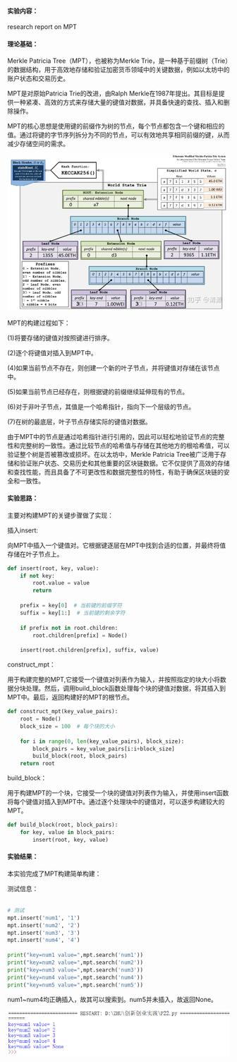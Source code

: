 #### 实验内容：
research report on MPT
#### 理论基础：
Merkle Patricia Tree（MPT），也被称为Merkle Trie，是一种基于前缀树（Trie）的数据结构，用于高效地存储和验证加密货币领域中的关键数据，例如以太坊中的账户状态和交易历史。

MPT是对原始Patricia Trie的改进，由Ralph Merkle在1987年提出。其目标是提供一种紧凑、高效的方式来存储大量的键值对数据，并具备快速的查找、插入和删除操作。

MPT的核心思想是使用键的前缀作为树的节点，每个节点都包含一个键和相应的值。通过将键的字节序列拆分为不同的节点，可以有效地共享相同前缀的键，从而减少存储空间的需求。

![img](https://github.com/Azzzting/homework-group-48/blob/main/Project22/img/1.png)

MPT的构建过程如下：

(1)将要存储的键值对按照键进行排序。

(2)逐个将键值对插入到MPT中。

(4)如果当前节点不存在，则创建一个新的叶子节点，并将键值对存储在该节点中。

(5)如果当前节点已经存在，则根据键的前缀继续延伸现有的节点。

(6)对于非叶子节点，其值是一个哈希指针，指向下一个层级的节点。

(7)在树的最底层，叶子节点存储实际的键值对数据。

由于MPT中的节点是通过哈希指针进行引用的，因此可以轻松地验证节点的完整性和完整树的一致性。通过比较节点的哈希值与存储在其他地方的根哈希值，可以验证整个树是否被篡改或损坏。在以太坊中，Merkle Patricia Tree被广泛用于存储和验证账户状态、交易历史和其他重要的区块链数据。它不仅提供了高效的存储和查找性能，而且具备了不可更改性和数据完整性的特性，有助于确保区块链的安全和一致性。
#### 实验思路：
主要对构建MPT的关键步骤做了实现：

插入insert:

向MPT中插入一个键值对。它根据键逐层在MPT中找到合适的位置，并最终将值存储在叶子节点上。
```python
def insert(root, key, value):
    if not key:
        root.value = value
        return
    
    prefix = key[0]  # 当前键的前缀字符
    suffix = key[1:]  # 当前键的剩余字符
    
    if prefix not in root.children:
        root.children[prefix] = Node()
    
    insert(root.children[prefix], suffix, value)
```


construct_mpt：

用于构建完整的MPT,它接受一个键值对列表作为输入，并按照指定的块大小将数据分块处理。然后，调用build_block函数处理每个块的键值对数据，将其插入到MPT中。最后，返回构建好的MPT的根节点。
```python
def construct_mpt(key_value_pairs):
    root = Node()
    block_size = 100  # 每个块的大小
    
    for i in range(0, len(key_value_pairs), block_size):
        block_pairs = key_value_pairs[i:i+block_size]
        build_block(root, block_pairs)
    return root
```


build_block：

用于构建MPT的一个块，它接受一个块的键值对列表作为输入，并使用insert函数将每个键值对插入到MPT中。通过逐个处理块中的键值对，可以逐步构建较大的MPT。
```python
def build_block(root, block_pairs):
    for key, value in block_pairs:
        insert(root, key, value)
```
#### 实验结果：
本实验完成了MPT构建简单构建：

测试信息：
```python

# 测试
mpt.insert('num1', '1')
mpt.insert('num2', '2')
mpt.insert('num3', '3')
mpt.insert('num4', '4')

print("key=num1 value=",mpt.search('num1'))  
print("key=num2 value=",mpt.search('num2'))  
print("key=num3 value=",mpt.search('num3'))
print("key=num4 value=",mpt.search('num4'))
print("key=num5 value=",mpt.search('num5'))
```
num1~num4均正确插入，故其可以搜索到。num5并未插入，故返回None。

![img](https://github.com/Azzzting/homework-group-48/blob/main/Project22/img/2.png)

